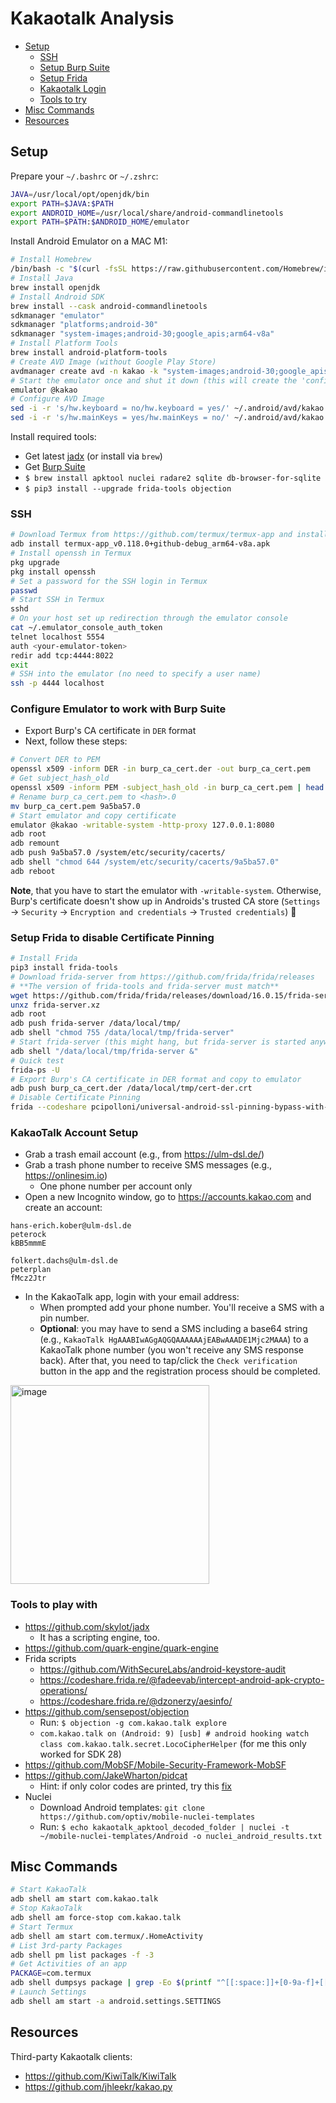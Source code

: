 # Kakaotalk Analysis

- [Setup](#setup)
  - [SSH](#ssh)
  - [Setup Burp Suite](#configure-emulator-to-work-with-burp-suite)
  - [Setup Frida](#setup-frida-to-disable-certificate-pinning)
  - [Kakaotalk Login](#kakaotalk-account-setup)
  - [Tools to try](#tools-to-play-with)
- [Misc Commands](#misc-commands)
- [Resources](#resources)

## Setup

Prepare your `~/.bashrc` or `~/.zshrc`:

```bash
JAVA=/usr/local/opt/openjdk/bin
export PATH=$JAVA:$PATH
export ANDROID_HOME=/usr/local/share/android-commandlinetools
export PATH=$PATH:$ANDROID_HOME/emulator
```

Install Android Emulator on a MAC M1:

```bash
# Install Homebrew
/bin/bash -c "$(curl -fsSL https://raw.githubusercontent.com/Homebrew/install/HEAD/install.sh)"
# Install Java
brew install openjdk
# Install Android SDK
brew install --cask android-commandlinetools
sdkmanager "emulator"
sdkmanager "platforms;android-30"
sdkmanager "system-images;android-30;google_apis;arm64-v8a"
# Install Platform Tools
brew install android-platform-tools
# Create AVD Image (without Google Play Store)
avdmanager create avd -n kakao -k "system-images;android-30;google_apis;arm64-v8a"
# Start the emulator once and shut it down (this will create the 'config.ini' file)
emulator @kakao
# Configure AVD Image
sed -i -r 's/hw.keyboard = no/hw.keyboard = yes/' ~/.android/avd/kakao.avd/config.ini
sed -i -r 's/hw.mainKeys = yes/hw.mainKeys = no/' ~/.android/avd/kakao.avd/config.ini
```

Install required tools:

- Get latest [jadx](https://github.com/skylot/jadx) (or install via `brew`)
- Get [Burp Suite](https://portswigger.net/burp/communitydownload)
- `$ brew install apktool nuclei radare2 sqlite db-browser-for-sqlite`
- `$ pip3 install --upgrade frida-tools objection`

### SSH

```bash
# Download Termux from https://github.com/termux/termux-app and install it, e.g.:
adb install termux-app_v0.118.0+github-debug_arm64-v8a.apk
# Install openssh in Termux
pkg upgrade
pkg install openssh
# Set a password for the SSH login in Termux
passwd
# Start SSH in Termux
sshd
# On your host set up redirection through the emulator console
cat ~/.emulator_console_auth_token
telnet localhost 5554
auth <your-emulator-token>
redir add tcp:4444:8022
exit
# SSH into the emulator (no need to specify a user name)
ssh -p 4444 localhost
```

### Configure Emulator to work with Burp Suite

- Export Burp's CA certificate in `DER` format
- Next, follow these steps:
```bash
# Convert DER to PEM
openssl x509 -inform DER -in burp_ca_cert.der -out burp_ca_cert.pem
# Get subject_hash_old
openssl x509 -inform PEM -subject_hash_old -in burp_ca_cert.pem | head -1
# Rename burp_ca_cert.pem to <hash>.0
mv burp_ca_cert.pem 9a5ba57.0
# Start emulator and copy certificate
emulator @kakao -writable-system -http-proxy 127.0.0.1:8080
adb root
adb remount
adb push 9a5ba57.0 /system/etc/security/cacerts/
adb shell "chmod 644 /system/etc/security/cacerts/9a5ba57.0"
adb reboot
```
**Note**, that you have to start the emulator with `-writable-system`. Otherwise, Burp's certificate doesn't show up in Androids's trusted CA store (`Settings` -> `Security` -> `Encryption and credentials` -> `Trusted credentials`) 🙈

### Setup Frida to disable Certificate Pinning

```bash
# Install Frida
pip3 install frida-tools
# Download frida-server from https://github.com/frida/frida/releases
# **The version of frida-tools and frida-server must match**
wget https://github.com/frida/frida/releases/download/16.0.15/frida-server-16.0.15-android-arm64.xz -O frida-server.xz
unxz frida-server.xz
adb root
adb push frida-server /data/local/tmp/
adb shell "chmod 755 /data/local/tmp/frida-server"
# Start frida-server (this might hang, but frida-server is started anyways)
adb shell "/data/local/tmp/frida-server &"
# Quick test
frida-ps -U
# Export Burp's CA certificate in DER format and copy to emulator
adb push burp_ca_cert.der /data/local/tmp/cert-der.crt
# Disable Certificate Pinning
frida --codeshare pcipolloni/universal-android-ssl-pinning-bypass-with-frida -U -f com.kakao.talk
```

### KakaoTalk Account Setup

- Grab a trash email account (e.g., from https://ulm-dsl.de/)
- Grab a trash phone number to receive SMS messages (e.g., https://onlinesim.io)
  - One phone number per account only
- Open a new Incognito window, go to https://accounts.kakao.com and create an account:
```
hans-erich.kober@ulm-dsl.de
peterock
kBB5mmmE

folkert.dachs@ulm-dsl.de
peterplan
fMcz2Jtr
```
- In the KakaoTalk app, login with your email address:
  - When prompted add your phone number. You'll receive a SMS with a pin number.
  - **Optional**: you may have to send a SMS including a base64 string (e.g., `KakaoTalk HgAAABIwAGgAQGQAAAAAAjEABwAAADE1Mjc2MAAA`) to a KakaoTalk phone number (you won't receive any SMS response back). After that, you need to tap/click the `Check verification` button in the app and the registration process should be completed.

<img width="318" alt="image" src="https://user-images.githubusercontent.com/14765446/233626988-8bf6be98-c855-4f29-99cb-77d2d44dcb60.png">

### Tools to play with

- https://github.com/skylot/jadx
  - It has a scripting engine, too.
- https://github.com/quark-engine/quark-engine
- Frida scripts
  - https://github.com/WithSecureLabs/android-keystore-audit
  - https://codeshare.frida.re/@fadeevab/intercept-android-apk-crypto-operations/
  - https://codeshare.frida.re/@dzonerzy/aesinfo/
- https://github.com/sensepost/objection
  - Run: `$ objection -g com.kakao.talk explore`
  - `com.kakao.talk on (Android: 9) [usb] # android hooking watch class com.kakao.talk.secret.LocoCipherHelper` (for me this only worked for SDK 28)
- https://github.com/MobSF/Mobile-Security-Framework-MobSF
- https://github.com/JakeWharton/pidcat
  - Hint: if only color codes are printed, try this [fix](https://github.com/JakeWharton/pidcat/issues/182)
- Nuclei
  - Download Android templates: `git clone https://github.com/optiv/mobile-nuclei-templates`
  - Run: `$ echo kakaotalk_apktool_decoded_folder | nuclei -t ~/mobile-nuclei-templates/Android -o nuclei_android_results.txt`

## Misc Commands

```bash
# Start KakaoTalk
adb shell am start com.kakao.talk
# Stop KakaoTalk
adb shell am force-stop com.kakao.talk
# Start Termux
adb shell am start com.termux/.HomeActivity
# List 3rd-party Packages
adb shell pm list packages -f -3
# Get Activities of an app
PACKAGE=com.termux
adb shell dumpsys package | grep -Eo $(printf "^[[:space:]]+[0-9a-f]+[[:space:]]+%s/[^[:space:]]+" "${PACKAGE}") | grep -oE "[^[:space:]]+$"
# Launch Settings
adb shell am start -a android.settings.SETTINGS
```

## Resources

Third-party Kakaotalk clients:

- https://github.com/KiwiTalk/KiwiTalk
- https://github.com/jhleekr/kakao.py
